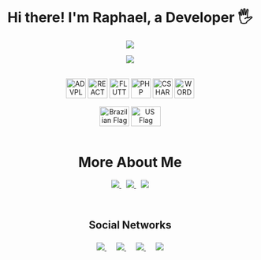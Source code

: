 <!-- Initial Title -->
<h1 align='center'> Hi there! I'm Raphael, a Developer 🖐️</h1>

<!-- Contributions -->
<p align="center">
  <a href="#">
    <img src="https://github-readme-streak-stats.herokuapp.com/?user=TonelliMG&stroke=ffffff&background=1c1917&ring=0891b2&fire=0891b2&currStreakNum=ffffff&currStreakLabel=0891b2&sideNums=ffffff&sideLabels=ffffff&dates=ffffff&hide_border=true">
  </a>
</p>

<!-- Most Used Languages -->
<p align='center'>
  <a href='#'>
    <img src="https://github-readme-stats.vercel.app/api/top-langs/?username=tonellimg&theme=dark">
  </a>
</p>

<!-- Languages and Tools -->
<br>
<div align="center" style="display: inline_block">
  <a href="#"><img align="center" alt="ADVPL" height="40" width="40" src="https://cdn.icon-icons.com/icons2/2148/PNG/512/totvs_icon_131953.png"></a>
  <a href="#"><img align="center" alt="REACT" height="40" width="40" src="https://cdn.icon-icons.com/icons2/2415/PNG/512/react_original_logo_icon_146374.png"></a>
  <a href="#"><img align="center" alt="FLUTTER" height="40" width="40" src="https://cdn.icon-icons.com/icons2/2107/PNG/512/file_type_flutter_icon_130599.png"></a>
  <a href="#"><img align="center" alt="PHP" height="40" width="40" src="https://cdn.icon-icons.com/icons2/2107/PNG/512/file_type_php_icon_130266.png"></a>
  <a href="#"><img align="center" alt="CSHARP" height="40" width="40" src="https://cdn.icon-icons.com/icons2/2415/PNG/512/csharp_original_logo_icon_146578.png"></a>
  <a href="#"><img align="center" alt="WORDPRESS" height="40" width="40" src="https://cdn.icon-icons.com/icons2/836/PNG/512/Wordpress_icon-icons.com_66780.png"></a>
</div>


<!-- Languages -->
<br>
<div align="center" style="display: inline_block">
  <a href="#"><img align="center" alt="Brazilian Flag" height="40" width="60" src="https://upload.wikimedia.org/wikipedia/commons/0/05/Flag_of_Brazil.svg"></a>
  <a href="#"><img align="center" alt="US Flag" height="40" width="60" src="https://png.vector.me/files/images/1/3/132500/united_states_clip_art.jpg"></a>
</div>

<!-- About -->
<br>
<h1 align='center'> More About Me </h1>
<p align='center'>
  <a href='https://drive.google.com/file/d/1h9ZIAxa29YGix1NLNC5VGu03eTjkM7PP/view' style='padding: 10px'>
    <img src="https://img.shields.io/badge/CV-5708ff?style=for-the-badge&logo=c&logoColor=white">
  </a>
  <a href='https://www.jamef.com.br/'>
    <img src="https://img.shields.io/badge/Jamef-FF0000?style=for-the-badge&logoColor=white">
  </a>
  <a href='https://www.linkedin.com/in/tonelliraphael/' style='padding: 10px'>
    <img src="https://img.shields.io/badge/Linkedin-1086e4?style=for-the-badge&logo=linkedin&logoColor=white">
  </a>
</p>

<!-- Social Networks -->
<br>
<h2 align='center'> Social Networks </h2>
<p align='center' style='padding-top: 5px'>
  <a href='https://twitter.com/TonelliMG' style='padding: 10px'>
    <img src="https://img.shields.io/badge/Twitter-23b8fe?style=for-the-badge&logo=twitter&logoColor=white">
  </a>
  <a href='https://instagram.com/tonelli_oficial' style='padding: 10px'>
    <img src="https://img.shields.io/badge/Instagram-E4405F?style=for-the-badge&logo=instagram&logoColor=white">
  </a>
  <a href='https://www.youtube.com/c/BoyraphapixBR' style='padding: 10px'>
    <img src="https://img.shields.io/badge/YouTube-FF0000?style=for-the-badge&logo=youtube&logoColor=white">
  </a>
  <a href='https://www.twitch.tv/Boyraphapix' style='padding: 10px'>
    <img src="https://img.shields.io/badge/Twitch-9146FF?style=for-the-badge&logo=twitch&logoColor=white">
  </a>
</p>
